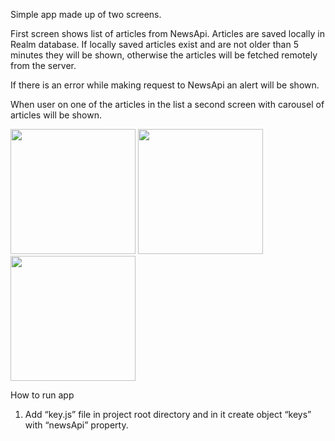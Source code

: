 Simple app made up of two screens.

First screen shows list of articles from NewsApi. Articles are saved locally in Realm database. If locally saved articles exist and are not older than 5 minutes they will be shown, otherwise the articles will be fetched remotely from the server.

If there is an error while making request to NewsApi an alert will be shown.

When user on one of the articles in the list a second screen with carousel of articles will be shown.

<div float="left">
  <img src="https://github.com/amirjanus/assets/blob/master/news-reader-react-native/screen-news-reader-react-native-01.png" width="200" />
  <img src="https://github.com/amirjanus/assets/blob/master/news-reader-react-native/screen-news-reader-react-native-02.png" width="200" />
  <img src="https://github.com/amirjanus/assets/blob/master/news-reader-react-native/screen-news-reader-react-native-03.png" width="200" />
</div>

How to run app

1. Add “key.js” file in project root directory and in it create object “keys” with “newsApi” property.
